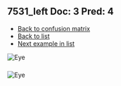 ## 7531_left Doc: 3 Pred: 4
- [Back to confusion matrix](https://github.com/juliandewit/kaggle_retinopathy/blob/master/matrix.md)
- [Back to list](https://github.com/juliandewit/kaggle_retinopathy/blob/master/lists/34/list.md)
- [Next example in list](https://github.com/juliandewit/kaggle_retinopathy/blob/master/lists/34/79/7923_left.md)

![Eye](https://retinopaty.blob.core.windows.net/size1024/7531_left_3.jpeg)

### 

![Eye]()

